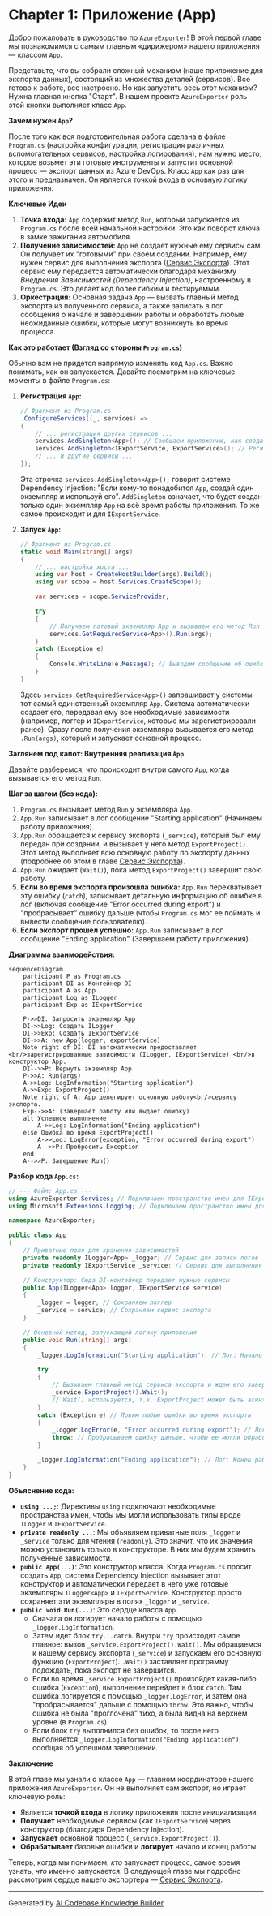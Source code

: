 # Chapter 1: Приложение (App)


Добро пожаловать в руководство по `AzureExporter`! В этой первой главе мы познакомимся с самым главным «дирижером» нашего приложения — классом `App`.

Представьте, что вы собрали сложный механизм (наше приложение для экспорта данных), состоящий из множества деталей (сервисов). Все готово к работе, все настроено. Но как запустить весь этот механизм? Нужна главная кнопка "Старт". В нашем проекте `AzureExporter` роль этой кнопки выполняет класс `App`.

**Зачем нужен `App`?**

После того как вся подготовительная работа сделана в файле `Program.cs` (настройка конфигурации, регистрация различных вспомогательных сервисов, настройка логирования), нам нужно место, которое возьмет эти готовые инструменты и запустит основной процесс — экспорт данных из Azure DevOps. Класс `App` как раз для этого и предназначен. Он является точкой входа в основную логику приложения.

**Ключевые Идеи**

1.  **Точка входа:** `App` содержит метод `Run`, который запускается из `Program.cs` после всей начальной настройки. Это как поворот ключа в замке зажигания автомобиля.
2.  **Получение зависимостей:** `App` не создает нужные ему сервисы сам. Он получает их "готовыми" при своем создании. Например, ему нужен сервис для выполнения экспорта ([Сервис Экспорта](02_сервис_экспорта_.md)). Этот сервис ему передается автоматически благодаря механизму *Внедрения Зависимостей (Dependency Injection)*, настроенному в `Program.cs`. Это делает код более гибким и тестируемым.
3.  **Оркестрация:** Основная задача `App` — вызвать главный метод экспорта из полученного сервиса, а также записать в лог сообщения о начале и завершении работы и обработать любые неожиданные ошибки, которые могут возникнуть во время процесса.

**Как это работает (Взгляд со стороны `Program.cs`)**

Обычно вам не придется напрямую изменять код `App.cs`. Важно понимать, как он запускается. Давайте посмотрим на ключевые моменты в файле `Program.cs`:

1.  **Регистрация `App`:**
    ```csharp
    // Фрагмент из Program.cs
    .ConfigureServices((_, services) =>
    {
        // ... регистрация других сервисов ...
        services.AddSingleton<App>(); // Сообщаем приложению, как создавать App
        services.AddSingleton<IExportService, ExportService>(); // Регистрируем сервис экспорта
        // ... и другие сервисы ...
    });
    ```
    Эта строчка `services.AddSingleton<App>();` говорит системе Dependency Injection: "Если кому-то понадобится `App`, создай один экземпляр и используй его". `AddSingleton` означает, что будет создан только один экземпляр `App` на всё время работы приложения. То же самое происходит и для `IExportService`.

2.  **Запуск `App`:**
    ```csharp
    // Фрагмент из Program.cs
    static void Main(string[] args)
    {
        // ... настройка хоста ...
        using var host = CreateHostBuilder(args).Build();
        using var scope = host.Services.CreateScope();

        var services = scope.ServiceProvider;

        try
        {
            // Получаем готовый экземпляр App и вызываем его метод Run
            services.GetRequiredService<App>().Run(args);
        }
        catch (Exception e)
        {
            Console.WriteLine(e.Message); // Выводим сообщение об ошибке, если что-то пошло не так
        }
    }
    ```
    Здесь `services.GetRequiredService<App>()` запрашивает у системы тот самый единственный экземпляр `App`. Система автоматически создает его, передавая ему все необходимые зависимости (например, логгер и `IExportService`, которые мы зарегистрировали ранее). Сразу после получения экземпляра вызывается его метод `.Run(args)`, который и запускает основной процесс.

**Заглянем под капот: Внутренняя реализация `App`**

Давайте разберемся, что происходит внутри самого `App`, когда вызывается его метод `Run`.

**Шаг за шагом (без кода):**

1.  `Program.cs` вызывает метод `Run` у экземпляра `App`.
2.  `App.Run` записывает в лог сообщение "Starting application" (Начинаем работу приложения).
3.  `App.Run` обращается к сервису экспорта (`_service`), который был ему передан при создании, и вызывает у него метод `ExportProject()`. Этот метод выполняет всю основную работу по экспорту данных (подробнее об этом в главе [Сервис Экспорта](02_сервис_экспорта_.md)).
4.  `App.Run` ожидает (`Wait()`), пока метод `ExportProject()` завершит свою работу.
5.  **Если во время экспорта произошла ошибка:** `App.Run` перехватывает эту ошибку (`catch`), записывает детальную информацию об ошибке в лог (включая сообщение "Error occurred during export") и "пробрасывает" ошибку дальше (чтобы `Program.cs` мог ее поймать и вывести сообщение пользователю).
6.  **Если экспорт прошел успешно:** `App.Run` записывает в лог сообщение "Ending application" (Завершаем работу приложения).

**Диаграмма взаимодействия:**

```mermaid
sequenceDiagram
    participant P as Program.cs
    participant DI as Контейнер DI
    participant A as App
    participant Log as ILogger
    participant Exp as IExportService

    P->>DI: Запросить экземпляр App
    DI->>Log: Создать ILogger
    DI->>Exp: Создать IExportService
    DI->>A: new App(logger, exportService)
    Note right of DI: DI автоматически предоставляет <br/>зарегистрированные зависимости (ILogger, IExportService) <br/>в конструктор App.
    DI-->>P: Вернуть экземпляр App
    P->>A: Run(args)
    A->>Log: LogInformation("Starting application")
    A->>Exp: ExportProject()
    Note right of A: App делегирует основную работу<br/>сервису экспорта.
    Exp-->>A: (Завершает работу или выдает ошибку)
    alt Успешное выполнение
        A->>Log: LogInformation("Ending application")
    else Ошибка во время ExportProject()
        A->>Log: LogError(exception, "Error occurred during export")
        A-->>P: Пробросить Exception
    end
    A-->>P: Завершение Run()
```

**Разбор кода `App.cs`:**

```csharp
// --- Файл: App.cs ---
using AzureExporter.Services; // Подключаем пространство имен для IExportService
using Microsoft.Extensions.Logging; // Подключаем пространство имен для ILogger

namespace AzureExporter;

public class App
{
    // Приватные поля для хранения зависимостей
    private readonly ILogger<App> _logger; // Сервис для записи логов
    private readonly IExportService _service; // Сервис для выполнения экспорта

    // Конструктор: Сюда DI-контейнер передает нужные сервисы
    public App(ILogger<App> logger, IExportService service)
    {
        _logger = logger; // Сохраняем логгер
        _service = service; // Сохраняем сервис экспорта
    }

    // Основной метод, запускающий логику приложения
    public void Run(string[] args)
    {
        _logger.LogInformation("Starting application"); // Лог: Начало работы

        try
        {
            // Вызываем главный метод сервиса экспорта и ждем его завершения
            _service.ExportProject().Wait();
            // Wait() используется, т.к. ExportProject может быть асинхронным
        }
        catch (Exception e) // Ловим любые ошибки во время экспорта
        {
            _logger.LogError(e, "Error occurred during export"); // Лог: Ошибка
            throw; // Пробрасываем ошибку дальше, чтобы ее могли обработать выше (в Program.cs)
        }

        _logger.LogInformation("Ending application"); // Лог: Конец работы (если не было ошибок)
    }
}
```

**Объяснение кода:**

*   **`using ...;`**: Директивы `using` подключают необходимые пространства имен, чтобы мы могли использовать типы вроде `ILogger` и `IExportService`.
*   **`private readonly ...`**: Мы объявляем приватные поля `_logger` и `_service` только для чтения (`readonly`). Это значит, что их значения можно установить только в конструкторе. В них мы будем хранить полученные зависимости.
*   **`public App(...)`**: Это конструктор класса. Когда `Program.cs` просит создать `App`, система Dependency Injection вызывает этот конструктор и автоматически передает в него уже готовые экземпляры `ILogger<App>` и `IExportService`. Конструктор просто сохраняет эти экземпляры в полях `_logger` и `_service`.
*   **`public void Run(...)`**: Это сердце класса `App`.
    *   Сначала он логирует начало работы с помощью `_logger.LogInformation`.
    *   Затем идет блок `try...catch`. Внутри `try` происходит самое главное: вызов `_service.ExportProject().Wait()`. Мы обращаемся к нашему сервису экспорта (`_service`) и запускаем его основную функцию (`ExportProject`). `.Wait()` заставляет программу подождать, пока экспорт не завершится.
    *   Если во время `_service.ExportProject()` произойдет какая-либо ошибка (`Exception`), выполнение перейдет в блок `catch`. Там ошибка логируется с помощью `_logger.LogError`, и затем она "пробрасывается" дальше с помощью `throw`. Это важно, чтобы ошибка не была "проглочена" тихо, а была видна на верхнем уровне (в `Program.cs`).
    *   Если блок `try` выполнился без ошибок, то после него выполняется `_logger.LogInformation("Ending application")`, сообщая об успешном завершении.

**Заключение**

В этой главе мы узнали о классе `App` — главном координаторе нашего приложения `AzureExporter`. Он не выполняет сам экспорт, но играет ключевую роль:

*   Является **точкой входа** в логику приложения после инициализации.
*   **Получает** необходимые сервисы (как `IExportService`) через конструктор (благодаря Dependency Injection).
*   **Запускает** основной процесс (`_service.ExportProject()`).
*   **Обрабатывает** базовые ошибки и **логирует** начало и конец работы.

Теперь, когда мы понимаем, *кто* запускает процесс, самое время узнать, *что* именно запускается. В следующей главе мы подробно рассмотрим сердце нашего экспортера — [Сервис Экспорта](02_сервис_экспорта_.md).

---

Generated by [AI Codebase Knowledge Builder](https://github.com/The-Pocket/Tutorial-Codebase-Knowledge)